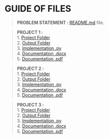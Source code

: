 # GUIDE OF FILES 

> <b>PROBLEM STATEMENT : </b><a href = "https://github.com/Octothrop/Delite_Internship_4NM024/blob/main/README.md">README.md</a> file.<br>

> <b>PROJECT 1 :</b><br>                                                                                                                                                  1. <a href = "https://github.com/Octothrop/Internship_4NM21CS024/tree/main/PROJECT_1">Project Folder</a><br>                                                            2. <a href = "https://github.com/Octothrop/Internship_4NM21CS024/tree/main/PROJECT_1/OUTPUT_P1">Output Folder</a><br>                                                   3. <a href = "https://github.com/Octothrop/Internship_4NM21CS024/blob/main/PROJECT_1/Ananya_Pai_P1.py">Implementation .py</a><br>                                         4. <a href = "https://github.com/Octothrop/Internship_4NM21CS024/blob/main/PROJECT_1/DOCUMENTATION%20OF%20REGRESSION%20MODELS.docx">Documentation .docx</a><br>           5. <a href = "https://github.com/Octothrop/Internship_4NM21CS024/blob/main/PROJECT_1/P1_REGRESSION.pdf">Documentation .pdf</a><br>

> <b>PROJECT 2 :</b><br>                                                                                                                                                  1. <a href = "https://github.com/Octothrop/Internship_4NM21CS024/tree/main/PROJECT_2">Project Folder</a><br>                                                            2. <a href = "https://github.com/Octothrop/Internship_4NM21CS024/tree/main/PROJECT_2/OUTPUT_P2">Output Folder</a><br>                                                   3. <a href = "https://github.com/Octothrop/Internship_4NM21CS024/blob/main/PROJECT_2/Ananya_Pai_P2.py">Implementation .py</a><br>                                         4. <a href = "https://github.com/Octothrop/Internship_4NM21CS024/blob/main/PROJECT_2/DOCUMENTATION%20OF%20SENTIMENTAL%20ANALYSIS.docx">Documentation .docx</a><br>       5. <a href = "https://github.com/Octothrop/Internship_4NM21CS024/blob/main/PROJECT_2/P2_SENTIMENTAL_ANALYSIS.pdf">Documentation .pdf</a><br>

> <b>PROJECT 3 :</b><br>                                                                                                                                                  1. <a href = "https://github.com/Octothrop/Internship_4NM21CS024/tree/main/PROJECT_3">Project Folder</a><br>                                                            2. <a href = "https://github.com/Octothrop/Internship_4NM21CS024/tree/main/PROJECT_3/OUTPUT_P3">Output Folder</a><br>                                                   3. <a href = "https://github.com/Octothrop/Internship_4NM21CS024/blob/main/PROJECT_3/Ananya_Pai_P3.py">Implementation .py</a><br>                                         4. <a href = "https://github.com/Octothrop/Internship_4NM21CS024/blob/main/PROJECT_3/DOCUMENTATION%20OF%20CLUSTERING%20CREDIT%20CARD.docx">Documentation .docx</a><br>    5. <a href = "https://github.com/Octothrop/Internship_4NM21CS024/blob/main/PROJECT_3/P3_CLUSTER_ANALYSIS.pdf">Documentation .pdf</a><br>




